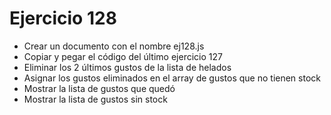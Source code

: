 # Ejercicio 128

- Crear un documento con el nombre ej128.js
- Copiar y pegar el código del último ejercicio 127
- Eliminar los 2 últimos gustos de la lista de helados
- Asignar los gustos eliminados en el array de gustos que no tienen stock
- Mostrar la lista de gustos que quedó
- Mostrar la lista de gustos sin stock
